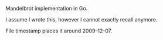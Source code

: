 Mandelbrot implementation in Go.

I assume I wrote this, however I cannot exactly recall anymore.

File timestamp places it around 2009-12-07.